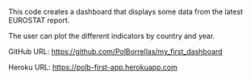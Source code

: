 This code creates a dashboard that displays some data from the latest EUROSTAT report.

The user can plot the different indicators by country and year.

GitHub URL: https://github.com/PolBorrellas/my_first_dashboard

Heroku URL: https://polb-first-app.herokuapp.com

